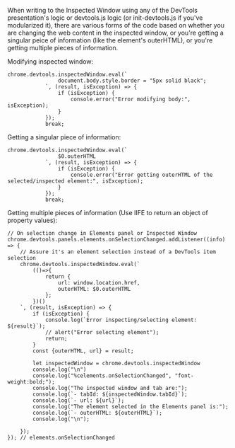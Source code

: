 When writing to the Inspected Window using any of the DevTools presentation's logic or devtools.js logic (or init-devtools.js if you've modularized it), there are various forms of the code based on whether you are changing the web content in the inspected window, or you're getting a singular peice of information (like the element's outerHTML), or you're getting multiple pieces of information.

Modifying inspected window:
```
chrome.devtools.inspectedWindow.eval(`  
                document.body.style.border = "5px solid black";  
            `, (result, isException) => {  
                if (isException) {  
                    console.error("Error modifying body:", isException);  
                }  
            });  
            break;
```

Getting a singular piece of information:
```
chrome.devtools.inspectedWindow.eval(`  
                $0.outerHTML  
            `, (result, isException) => {  
                if (isException) {  
                    console.error("Error getting outerHTML of the selected/inspected element:", isException);  
                }  
            });  
            break;
```

Getting multiple pieces of information (Use IIFE to return an object of property values):
```
// On selection change in Elements panel or Inspected Window
chrome.devtools.panels.elements.onSelectionChanged.addListener((info) => {
    // Assure it's an element selection instead of a DevTools item selection
    chrome.devtools.inspectedWindow.eval(`
        (()=>{
            return {
                url: window.location.href,
                outerHTML: $0.outerHTML
            };
        })()
    `, (result, isException) => {
        if (isException) {
            console.log(`Error inspecting/selecting element: ${result}`);
            // alert("Error selecting element");
            return;
        }
        const {outerHTML, url} = result;
        
        let inspectedWindow = chrome.devtools.inspectedWindow
        console.log("\n")
        console.log("%celements.onSelectionChanged", "font-weight:bold;");
        console.log("The inspected window and tab are:");
        console.log(`- tabId: ${inspectedWindow.tabId}`);
        console.log(`- url: ${url}`);
        console.log("The element selected in the Elements panel is:");
        console.log(`- outerHTML: ${outerHTML}`);
        console.log("\n");

    });
}); // elements.onSelectionChanged

```